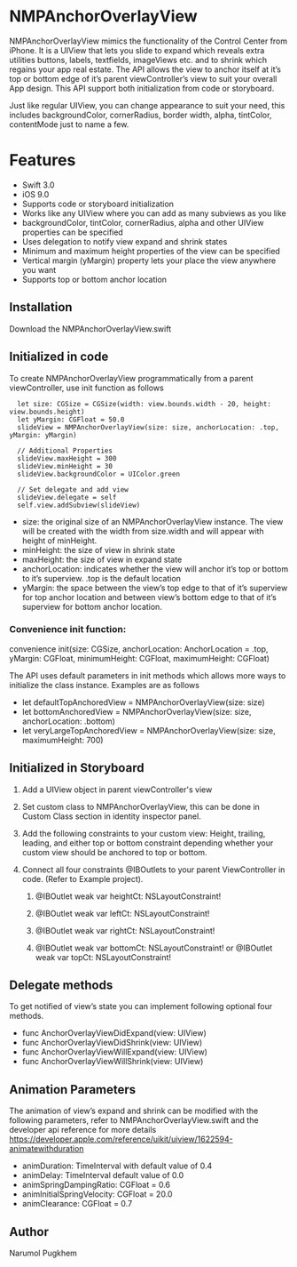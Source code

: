 # NMPAnchorOverlayView

NMPAnchorOverlayView mimics the functionality of the Control Center from iPhone. It is a UIView that lets you slide to expand which reveals extra utilities buttons, labels, textfields, imageViews etc. and to shrink which regains your app real estate. The API allows the view to  anchor itself at it’s top or bottom edge of it’s parent viewController’s view to suit your overall App design. This API support both initialization from code or storyboard.

Just like regular UIView, you can change appearance to suit your need, this includes backgroundColor, cornerRadius, border width, alpha, tintColor, contentMode just to name a few.

# Features
- Swift 3.0
- iOS 9.0 
- Supports code or storyboard initialization
- Works like any UIView where you can add as many subviews as you like
- backgroundColor, tintColor, cornerRadius, alpha and other UIView properties can be specified
- Uses delegation to notify view expand and shrink states
- Minimum and maximum height properties of the view can be specified
- Vertical margin (yMargin) property lets your place the view anywhere you want
- Supports top or bottom anchor location

## Installation
Download the NMPAnchorOverlayView.swift

## Initialized in code
To create NMPAnchorOverlayView programmatically from a parent viewController, use init function as follows

      let size: CGSize = CGSize(width: view.bounds.width - 20, height: view.bounds.height)
      let yMargin: CGFloat = 50.0
      slideView = NMPAnchorOverlayView(size: size, anchorLocation: .top, yMargin: yMargin)
      
      // Additional Properties
      slideView.maxHeight = 300
      slideView.minHeight = 30
      slideView.backgroundColor = UIColor.green

      // Set delegate and add view
      slideView.delegate = self
      self.view.addSubview(slideView)

- size: the original size of an NMPAnchorOverlayView instance. The view will be created with the width from size.width and will appear with height of minHeight. 
- minHeight: the size of view in shrink state
- maxHeight: the size of view in expand state
- anchorLocation: indicates whether the view will anchor it’s top or bottom to it’s superview. .top is the default location
- yMargin: the space between the view’s top edge to that of it’s superview for top anchor location and between view’s bottom edge to that of it’s superview for bottom anchor location. 

### Convenience init function:  
convenience init(size: CGSize, anchorLocation: AnchorLocation = .top, yMargin: CGFloat, minimumHeight: CGFloat, maximumHeight: CGFloat)

The API uses default parameters in init methods which allows more ways to initialize the class instance. Examples are as follows

- let defaultTopAnchoredView = NMPAnchorOverlayView(size: size)
- let bottomAnchoredView = NMPAnchorOverlayView(size: size, anchorLocation: .bottom)
- let veryLargeTopAnchoredView  = NMPAnchorOverlayView(size: size, maximumHeight: 700)

## Initialized in Storyboard

1. Add a UIView object in parent viewController's view
2. Set custom class to NMPAnchorOverlayView, this can be done in Custom Class section in identity inspector panel. 
3. Add the following constraints to your custom view: Height, trailing, leading, and either top or bottom constraint depending
whether your custom view should be anchored to top or bottom. 
4. Connect all four constraints @IBOutlets to your parent ViewController in code. 
(Refer to Example project).

      1.   @IBOutlet weak var heightCt: NSLayoutConstraint!
      2.   @IBOutlet weak var leftCt: NSLayoutConstraint!
      3.   @IBOutlet weak var rightCt: NSLayoutConstraint!

      4. @IBOutlet weak var bottomCt: NSLayoutConstraint! or @IBOutlet weak var topCt: NSLayoutConstraint! 

## Delegate methods
To get notified of view’s state you can implement following optional four methods.

- func AnchorOverlayViewDidExpand(view: UIView)
- func AnchorOverlayViewDidShrink(view: UIView)
- func AnchorOverlayViewWillExpand(view: UIView)
- func AnchorOverlayViewWillShrink(view: UIView)

## Animation Parameters
The animation of view’s expand and shrink can be modified with the following parameters, refer to NMPAnchorOverlayView.swift 
and the developer api reference for more details https://developer.apple.com/reference/uikit/uiview/1622594-animatewithduration
   
- animDuration: TimeInterval with default value of 0.4
- animDelay: TimeInterval default value of 0.0
- animSpringDampingRatio: CGFloat = 0.6
- animInitialSpringVelocity: CGFloat = 20.0
- animClearance: CGFloat = 0.7

## Author 
Narumol Pugkhem
